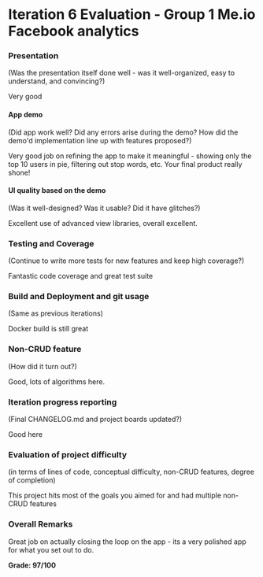 # Iteration 6 Evaluation - Group 1 Me.io Facebook analytics

### Presentation
(Was the presentation itself done well - was it well-organized, easy to understand, and convincing?)

Very good


#### App demo
(Did app work well?  Did any errors arise during the demo?  How did the demo'd implementation line up with features proposed?)

Very good job on refining the app to make it meaningful - showing only the top 10 users in pie, filtering out stop words, etc.  Your final product really shone!

#### UI quality based on the demo
(Was it well-designed? Was it usable?  Did it have glitches?)

Excellent use of advanced view libraries, overall excellent.

### Testing and Coverage
(Continue to write more tests for new features and keep high coverage?)

Fantastic code coverage and great test suite

### Build and Deployment and git usage
(Same as previous iterations)

Docker build is still great

### Non-CRUD feature
(How did it turn out?)

Good, lots of algorithms here.

### Iteration progress reporting
(Final CHANGELOG.md and project boards updated?)

Good here

### Evaluation of project difficulty
(in terms of lines of code, conceptual difficulty, non-CRUD features, degree of completion)

This project hits most of the goals you aimed for and had multiple non-CRUD features 

### Overall Remarks

Great job on actually closing the loop on the app - its a very polished app for what you set out to do.

**Grade: 97/100**


